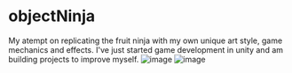 # objectNinja
 
My atempt on replicating the fruit ninja with my own unique art style, game mechanics and effects. I've just started game development in unity and am building projects to improve myself. 
![image](https://github.com/dasu2k/objectNinja/assets/110711019/6eae9fa7-526f-4b52-bbf3-4b0382a51620)
![image](https://github.com/dasu2k/objectNinja/assets/110711019/4218eaea-4fbd-4d15-a881-06843821ce60)
